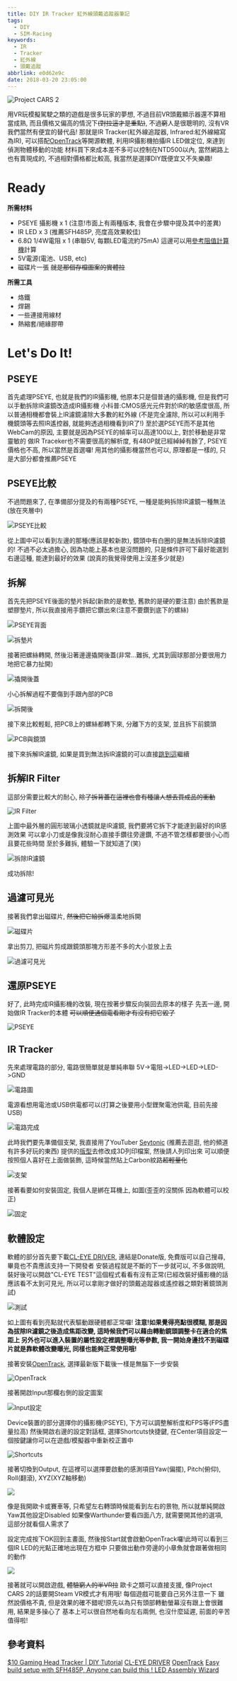 ```yaml
---
title: DIY IR Tracker 紅外線頭戴追蹤器筆記
tags:
  - DIY
  - SIM-Racing
keywords:
  - IR
  - Tracker
  - 紅外線
  - 頭戴追蹤
abbrlink: e0d62e9c
date: 2018-03-20 23:05:00
---
```


![Project CARS 2](https://res.cloudinary.com/driftkingtw/image/upload/v1521567789/blog/2018/03/20/DIY-IR-Tracker-紅外線頭戴追蹤器筆記/ss201748.jpg)

用VR玩模擬駕駛之類的遊戲是很多玩家的夢想, 不過目前VR頭戴顯示器還不算相當成熟, 而且價格又偏高的情況下<del>(對拉這才是重點)</del>, 不過<del>窮</del>人是很聰明的, 沒有VR我們當然有便宜的替代品!
那就是IR Tracker(紅外線追蹤器, Infrared:紅外線縮寫為IR), 可以搭配[OpenTrack](https://github.com/geolink/opentracker)等開源軟體, 利用IR攝影機拍攝IR LED做定位, 來達到偵測物體移動的功能
材料買下來成本差不多可以控制在NTD500以內, 當然網路上也有賣現成的, 不過相對價格都比較高, 我當然是選擇DIY既便宜又不失樂趣!

# Ready

<strong>所需材料</strong>

* PSEYE 攝影機 x 1 (注意!市面上有兩種版本, 我會在步驟中提及其中的差異)
* IR LED x 3 (推薦SFH485P, 亮度高效果較佳)
* 6.8Ω 1/4W電阻 x 1 (串聯5V, 每顆LED電流約75mA) 這邊可以用[參考阻值計算機](http://www.free-track.net/english/hardware/calcled/)計算
* 5V電源(電池、USB, etc)
* 磁碟片一張 <del>就是那個存檔圖案的實體拉</del>

<strong>所需工具</strong>

* 烙鐵
* 焊錫
* 一些連接用線材
* 熱縮套/絕緣膠帶

# Let's Do It!

## PSEYE

首先處理PSEYE, 也就是我們的IR攝影機, 他原本只是個普通的攝影機, 但是我們可以手動拆除IR濾鏡改造成IR攝影機
小科普:CMOS感光元件對於IR的敏感度很高, 所以普通相機都會裝上IR濾鏡濾除大多數的紅外線
(不是完全濾除, 所以可以利用手機鏡頭等去照IR遙控器, 就能夠透過相機看到IR了!)
至於選PSEYE而不是其他WebCam的原因, 主要就是因為PSEYE的幀率可以高達100以上, 對於移動是非常靈敏的
做IR Traceker也不需要很高的解析度, 有480P就已經綽綽有餘了, PSEYE價格也不高, 所以當然是首選囉!
用其他的攝影機當然也可以, 原理都是一樣的, 只是大部分都會推薦PSEYE

## PSEYE比較

不過問題來了, 在準備部分提及的有兩種PSEYE, 一種是能夠拆除IR濾鏡一種無法(放在夾層中)

![PSEYE比較](https://res.cloudinary.com/driftkingtw/image/upload/v1521559231/blog/2018/03/20/DIY-IR-Tracker-紅外線頭戴追蹤器筆記/compare.jpg)

從上圖中可以看到左邊的那種(應該是較新款), 鏡頭中有白圈的是無法拆除IR濾鏡的!
不過不必太過擔心, 因為功能上基本也是沒問題的, 只是條件許可下最好能選到右邊這種, 能達到最好的效果
(說真的我覺得使用上沒差多少就是)

## 拆解

首先先把PSEYE後面的墊片拆起(新款的是軟墊, 舊款的是硬的要注意)
由於舊款是塑膠墊片, 所以我直接用手鑽把它鑽出來(注意不要鑽到底下的螺絲)

![PSEYE背面](https://res.cloudinary.com/driftkingtw/image/upload/v1521559231/blog/2018/03/20/DIY-IR-Tracker-紅外線頭戴追蹤器筆記/P_20180108_225216.jpg)

![拆墊片](https://res.cloudinary.com/driftkingtw/image/upload/v1521559229/blog/2018/03/20/DIY-IR-Tracker-紅外線頭戴追蹤器筆記/P_20180108_230505.jpg)

接著把螺絲轉開, 然後沿著邊邊撬開後蓋(非常...難拆, 尤其到圓球那部分要很用力地把它暴力扯開)

![撬開後蓋](https://res.cloudinary.com/driftkingtw/image/upload/v1521559234/blog/2018/03/20/DIY-IR-Tracker-紅外線頭戴追蹤器筆記/P_20180108_231317.jpg)

小心拆解過程不要傷到手跟內部的PCB

![拆開後](https://res.cloudinary.com/driftkingtw/image/upload/v1521559236/blog/2018/03/20/DIY-IR-Tracker-紅外線頭戴追蹤器筆記/P_20180108_235139.jpg)

接下來比較輕鬆, 把PCB上的螺絲都轉下來, 分離下方的支架, 並且拆下前鏡頭

![PCB與鏡頭](https://res.cloudinary.com/driftkingtw/image/upload/v1521559231/blog/2018/03/20/DIY-IR-Tracker-紅外線頭戴追蹤器筆記/P_20180108_235636.jpg)

接下來拆解IR濾鏡, 如果是買到無法拆IR濾鏡的可以直接[跳到這](#過濾可見光)繼續

## 拆解IR Filter

這部分需要比較大的耐心, <del>除了拆背蓋在這裡也會有種讓人想去買成品的衝動</del>

![IR Filter](https://res.cloudinary.com/driftkingtw/image/upload/v1521559235/blog/2018/03/20/DIY-IR-Tracker-紅外線頭戴追蹤器筆記/P_20180108_235641.jpg)

上圖中最外層的圓形玻璃小透鏡就是IR濾鏡, 我們要將它拆下才能達到最好的IR感測效果
可以拿小刀或是像我沒耐心直接手鑽往旁邊鑽, 不過不管怎樣都要很小心而且要花些時間
至於多難拆, 體驗一下就知道了(笑)

![拆除IR濾鏡](https://res.cloudinary.com/driftkingtw/image/upload/v1521559237/blog/2018/03/20/DIY-IR-Tracker-紅外線頭戴追蹤器筆記/P_20180109_001803.jpg)

成功拆除!

## 過濾可見光

接著我們拿出磁碟片, <del>然後把它給拆爆</del>溫柔地拆開

![磁碟片](https://res.cloudinary.com/driftkingtw/image/upload/v1521563588/blog/2018/03/20/DIY-IR-Tracker-紅外線頭戴追蹤器筆記/P_20180224_185625_vHDR_Auto.jpg)

拿出剪刀, 把磁片剪成跟鏡頭那塊方形差不多的大小並放上去

![過濾可見光](https://res.cloudinary.com/driftkingtw/image/upload/v1521563590/blog/2018/03/20/DIY-IR-Tracker-紅外線頭戴追蹤器筆記/P_20180224_190015_vHDR_Auto.jpg)

## 還原PSEYE

好了, 此時完成IR攝影機的改裝, 現在按著步驟反向裝回去原本的樣子
先丟一邊, 開始做IR Tracker的本體 <del>可以順便通個電看剛才有沒有把它毀了</del>

![PSEYE](https://res.cloudinary.com/driftkingtw/image/upload/v1521559246/blog/2018/03/20/DIY-IR-Tracker-紅外線頭戴追蹤器筆記/P_20180116_013748.jpg)

## IR Tracker

先來處理電路的部分, 電路很簡單就是單純串聯 5V->電阻->LED->LED->LED->GND

![電路圖](https://res.cloudinary.com/driftkingtw/image/upload/v1521565042/blog/2018/03/20/DIY-IR-Tracker-紅外線頭戴追蹤器筆記/headtracker.png)

電源看想用電池或USB供電都可以(打算之後要用小型鋰聚電池供電, 目前先接USB)

![電路完成](https://res.cloudinary.com/driftkingtw/image/upload/v1521559248/blog/2018/03/20/DIY-IR-Tracker-紅外線頭戴追蹤器筆記/P_20180115_225420.jpg)

此時我們要先準備個支架, 我直接用了YouTuber [Seytonic](https://www.youtube.com/channel/UCW6xlqxSY3gGur4PkGPEUeA) (推薦去逛逛, 他的頻道有許多好玩的東西) 提供的[版型](http://ge.tt/7e7RQJn2)去修改成3D列印檔案, 然後請人列印出來
可以順便按照個人喜好在上面做裝飾, 這時候當然貼上Carbon紋路<del>超輕量化</del>

![支架](https://res.cloudinary.com/driftkingtw/image/upload/v1521559243/blog/2018/03/20/DIY-IR-Tracker-紅外線頭戴追蹤器筆記/P_20180115_230517.jpg)

接著看要如何安裝固定, 我個人是綁在耳機上, 如圖(歪歪的沒關係 因為軟體可以校正)

![固定](https://res.cloudinary.com/driftkingtw/image/upload/v1521567421/blog/2018/03/20/DIY-IR-Tracker-紅外線頭戴追蹤器筆記/P_20180321_013612_vHDR_Auto.jpg)

## 軟體設定

軟體的部分首先要下載[CL-EYE DRIVER](https://codelaboratories.com/downloads/), 連結是Donate版, 免費版可以自己搜尋, 畢竟也不貴應該支持一下開發者
安裝過程就是不斷的下一步就可以, 不多做說明, 裝好後可以開啟"CL-EYE TEST"這個程式看看有沒有正常(已經改裝好攝影機的話應該看不太到可見光, 所以可以拿剛才做好的頭戴追蹤器或遙控器之類對著鏡頭測試)

![測試](https://res.cloudinary.com/driftkingtw/image/upload/v1521565954/blog/2018/03/20/DIY-IR-Tracker-紅外線頭戴追蹤器筆記/cleyetest.png)

如上圖有看到亮點就代表驅動跟硬體都正常囉!
<b>注意!如果覺得亮點很模糊, 那是因為拔除IR濾鏡之後造成焦距改變, 這時候我們可以藉由轉動鏡頭調整卡在適合的焦距上
另外也可以進入裝置的屬性設定裡調整曝光等參數, 我一開始身邊找不到磁碟片就是靠軟體改變曝光, 同樣也能夠正常使用哦!</b>

接著安裝[OpenTrack](https://github.com/opentrack/opentrack/releases), 選擇最新版下載後一樣是無腦下一步安裝

![OpenTrack](https://res.cloudinary.com/driftkingtw/image/upload/v1521566384/blog/2018/03/20/DIY-IR-Tracker-紅外線頭戴追蹤器筆記/ot.png)

接著開啟Input那欄右側的設定圖案

![Input設定](https://res.cloudinary.com/driftkingtw/image/upload/v1521566474/blog/2018/03/20/DIY-IR-Tracker-紅外線頭戴追蹤器筆記/pointinput.png)

Device裝置的部分選擇你的攝影機(PSEYE), 下方可以調整解析度和FPS等(FPS盡量拉高)
然後開啟右邊的設定對話框, 選擇Shortcuts快捷鍵, 在Center項目設定一個按鍵讓你可以在遊戲/模擬器中重新校正置中

![Shortcuts](https://res.cloudinary.com/driftkingtw/image/upload/v1521566384/blog/2018/03/20/DIY-IR-Tracker-紅外線頭戴追蹤器筆記/option.png)

接著切換到Output, 在這裡可以選擇要啟動的感測項目Yaw(偏擺), Pitch(俯仰), Roll(翻滾), XYZ(XYZ軸移動)

![](https://res.cloudinary.com/driftkingtw/image/upload/v1521566384/blog/2018/03/20/DIY-IR-Tracker-紅外線頭戴追蹤器筆記/output.png)

像是我開歐卡或賽車等, 只希望左右轉頭時候能看到左右的景物, 所以就單純開啟Yaw其他設定Disabled
如果像Warthunder要看四面八方, 就需要開其他的選項, 這部分就看個人需求了

設定完成按下OK回到主畫面, 然後按Start就會啟動OpenTrack囉!此時可以看到三個IR LED的光點正確地出現在方框中
只要做出動作旁邊的小章魚就會跟著做相同的動作

![](https://res.cloudinary.com/driftkingtw/image/upload/v1521566474/blog/2018/03/20/DIY-IR-Tracker-紅外線頭戴追蹤器筆記/activ.png)

接著就可以開啟遊戲, <del>體驗窮人的半VR拉</del>
歐卡之類可以直接支援, 像Project CARS 2的話要開Steam VR模式才有用哦! 每個遊戲可能要自己另外注意一下
雖然說價格不貴, 但是效果的確不錯呢!原先以為只有頭部轉動螢幕沒有跟上會很難用, 結果是多操心了
基本上可以很自然地看向左右兩側, 也沒什麼延遲, 前面的辛苦值得啦!

## 參考資料

[$10 Gaming Head Tracker | DIY Tutorial](https://www.youtube.com/watch?v=M_VN4mMA6Cw)
[CL-EYE DRIVER](https://codelaboratories.com/downloads/)
[OpenTrack](https://github.com/opentrack)
[Easy build setup with SFH485P, Anyone can build this ! ](http://www.free-track.net/forum/index.php?showtopic=1856)
[LED Assembly Wizard](http://www.free-track.net/english/hardware/calcled/)